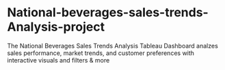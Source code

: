 # National-beverages-sales-trends-Analysis-project
The National Beverages Sales Trends Analysis Tableau Dashboard analzes sales performance, market trends, and customer preferences with interactive visuals and filters &amp; more
